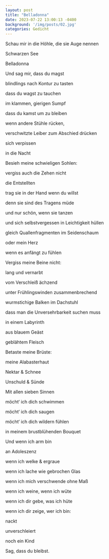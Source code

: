 ```yaml
---
layout: post
title: "Belladonna"
date: 2023-07-22 13:00:13 -0400
background: '/img/posts/02.jpg'
categories: Gedicht
---
```


<p>Schau mir in die Höhle, die sie Auge nennen</p>
<p>Schwarzen See</p>
<p>Belladonna</p>
<p>Und sag mir, dass du magst</p>
<p>blindlings nach Kontur zu tasten</p>
<p>dass du wagst zu tauchen</p>
<p>im klammen, gierigen Sumpf</p>
<p>dass du kamst um zu bleiben</p>
<p>wenn andere Stühle rücken,</p>
<p>verschwitzte Leiber zum Abschied drücken</p>
<p>sich verpissen</p>
<p>in die Nacht</p>
<p>Besieh meine schwieligen Sohlen:</p>
<p>vergiss auch die Zehen nicht</p>
<p>die Entstellten</p>
<p>trag sie in der Hand wenn du willst</p>
<p>denn sie sind des Tragens müde</p>
<p>und nur schön, wenn sie tanzen</p>
<p>und sich selbstvergessen in Leichtigkeit hüllen</p>
<p>gleich Quallenfragmenten im Seidenschaum</p>
<p>oder mein Herz</p>
<p>wenn es anfängt zu fühlen</p>
<p>Vergiss meine Beine nicht:</p>
<p>lang und vernarbt</p>
<p>vom Verschleiß ächzend</p>
<p>unter Frühlingswinden zusammenbrechend</p>
<p>wurmstichige Balken im Dachstuhl</p>
<p>dass man die Unversehrbarkeit suchen muss</p>
<p>in einem Labyrinth</p>
<p>aus blauem Geäst</p>
<p>geblähtem Fleisch</p>
<p>Betaste meine Brüste:</p>
<p>meine Alabasterhaut</p>
<p>Nektar & Schnee</p>
<p>Unschuld & Sünde</p>
<p>Mit allen sieben Sinnen</p>
<p>möcht‘ ich dich schwimmen</p>
<p>möcht‘ ich dich saugen</p>
<p>möcht‘ ich dich wildern fühlen</p>
<p>in meinem brustblühenden Bouquet</p>
<p>Und wenn ich arm bin</p>
<p>an Adoleszenz</p>
<p>wenn ich welke & ergraue</p>
<p>wenn ich lache wie gebrochen Glas</p>
<p>wenn ich mich verschwende ohne Maß</p>
<p>wenn ich weine, wenn ich wüte</p>
<p>wenn ich dir gebe, was ich hüte</p>
<p>wenn ich dir zeige, wer ich bin:</p>
<p>nackt</p>
<p>unverschleiert</p>
<p>noch ein Kind</p>
<p>Sag, dass du bleibst.</p>
